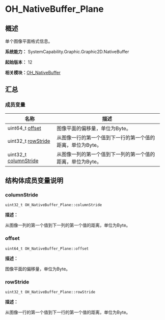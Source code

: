 # OH_NativeBuffer_Plane


## 概述

单个图像平面格式信息。

**系统能力：** SystemCapability.Graphic.Graphic2D.NativeBuffer

**起始版本：** 12

**相关模块：**[OH_NativeBuffer](_o_h___native_buffer.md)


## 汇总


### 成员变量

| 名称 | 描述 | 
| -------- | -------- |
| uint64_t [offset](#offset) | 图像平面的偏移量，单位为Byte。  | 
| uint32_t [rowStride](#rowstride) | 从图像一行的第一个值到下一行的第一个值的距离，单位为Byte。  | 
| uint32_t [columnStride](#columnstride) | 从图像一列的第一个值到下一列的第一个值的距离，单位为Byte。  | 


## 结构体成员变量说明


### columnStride

```
uint32_t OH_NativeBuffer_Plane::columnStride
```
**描述：**

从图像一列的第一个值到下一列的第一个值的距离，单位为Byte。


### offset

```
uint64_t OH_NativeBuffer_Plane::offset
```
**描述：**

图像平面的偏移量，单位为Byte。


### rowStride

```
uint32_t OH_NativeBuffer_Plane::rowStride
```
**描述：**

从图像一行的第一个值到下一行的第一个值的距离，单位为Byte。
